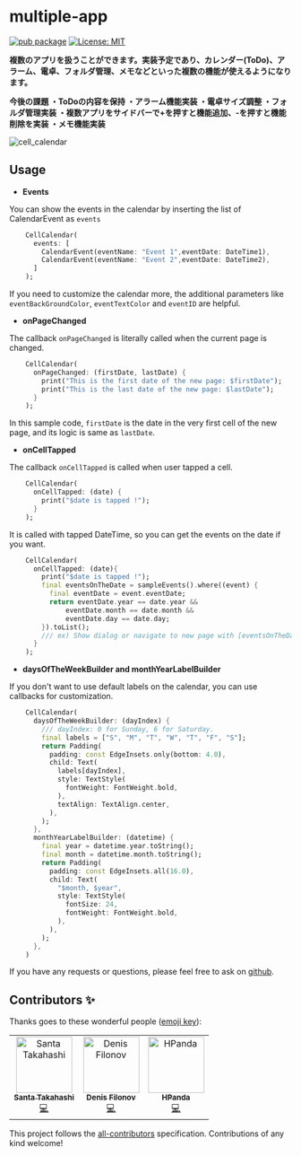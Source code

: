 # multiple-app

[![pub package](https://img.shields.io/pub/v/cell_calendar.svg)](https://pub.dev/packages/cell_calendar)
<a href="https://opensource.org/licenses/MIT"><img src="[https://img.shields.io/badge/license-MIT-purple.svg](https://github.com/tachc1/multiple-app/assets/118403931/f27df816-fe88-4551-9b9b-0efdbaba8300)" alt="License: MIT"></a>

**複数のアプリを扱うことができます。実装予定であり、カレンダー(ToDo)、アラーム、電卓、フォルダ管理、メモなどといった複数の機能が使えるようになります。**

**今後の課題
    ・ToDoの内容を保持
    ・アラーム機能実装
    ・電卓サイズ調整
    ・フォルダ管理実装
    ・複数アプリをサイドバーで+を押すと機能追加、-を押すと機能削除を実装
    ・メモ機能実装**

![cell_calendar]([(https://github.com/tachc1/multiple-app/assets/118403931/f27df816-fe88-4551-9b9b-0efdbaba8300)])

## Usage

- **Events**

You can show the events in the calendar by inserting the list of CalendarEvent as `events`
```dart
    CellCalendar(
      events: [
        CalendarEvent(eventName: "Event 1",eventDate: DateTime1),
        CalendarEvent(eventName: "Event 2",eventDate: DateTime2),
      ]
    );
```

If you need to customize the calendar more, the additional parameters like `eventBackGroundColor`, `eventTextColor` and `eventID` are helpful.


- **onPageChanged**

The callback `onPageChanged` is literally called when the current page is changed.
```dart
    CellCalendar(
      onPageChanged: (firstDate, lastDate) {
        print("This is the first date of the new page: $firstDate");
        print("This is the last date of the new page: $lastDate");
      }
    );
```
In this sample code, `firstDate` is the date in the very first cell of the new page, and its logic is same as `lastDate`.

- **onCellTapped**

The callback `onCellTapped` is called when user tapped a cell.
```dart
    CellCalendar(
      onCellTapped: (date) {
        print("$date is tapped !");
      }
    );
```
It is called with tapped DateTime, so you can get the events on the date if you want.
```dart
    CellCalendar(
      onCellTapped: (date){
        print("$date is tapped !");
        final eventsOnTheDate = sampleEvents().where((event) {
          final eventDate = event.eventDate;
          return eventDate.year == date.year &&
              eventDate.month == date.month &&
              eventDate.day == date.day;
        }).toList();
        /// ex) Show dialog or navigate to new page with [eventsOnTheDate]
      }
    );

```

- **daysOfTheWeekBuilder and monthYearLabelBuilder**

If you don't want to use default labels on the calendar, you can use callbacks for customization.
```dart
    CellCalendar(
      daysOfTheWeekBuilder: (dayIndex) {
        /// dayIndex: 0 for Sunday, 6 for Saturday.
        final labels = ["S", "M", "T", "W", "T", "F", "S"];
        return Padding(
          padding: const EdgeInsets.only(bottom: 4.0),
          child: Text(
            labels[dayIndex],
            style: TextStyle(
              fontWeight: FontWeight.bold,
            ),
            textAlign: TextAlign.center,
          ),
        );
      },
      monthYearLabelBuilder: (datetime) {
        final year = datetime.year.toString();
        final month = datetime.month.toString();
        return Padding(
          padding: const EdgeInsets.all(16.0),
          child: Text(
            "$month, $year",
            style: TextStyle(
              fontSize: 24,
              fontWeight: FontWeight.bold,
            ),
          ),
        );
      },
    )
```





If you have any requests or questions, please feel free to ask on [github](https://github.com/santa112358/cell_calendar/issues).


## Contributors ✨

Thanks goes to these wonderful people ([emoji key](https://allcontributors.org/docs/en/emoji-key)):

<!-- ALL-CONTRIBUTORS-LIST:START - Do not remove or modify this section -->
<!-- prettier-ignore-start -->
<!-- markdownlint-disable -->
<table>
  <tbody>
    <tr>
      <td align="center"><a href="https://pub.dev/publishers/3tadev.work/packages"><img src="https://avatars.githubusercontent.com/u/43510799?v=4?s=100" width="100px;" alt="Santa Takahashi"/><br /><sub><b>Santa Takahashi</b></sub></a><br /><a href="https://github.com/santa112358/cell_calendar/commits?author=santa112358" title="Code">💻</a></td>
      <td align="center"><a href="https://filonov.pro/"><img src="https://avatars.githubusercontent.com/u/454340?v=4?s=100" width="100px;" alt="Denis Filonov"/><br /><sub><b>Denis Filonov</b></sub></a><br /><a href="https://github.com/santa112358/cell_calendar/commits?author=filonov" title="Code">💻</a></td>
      <td align="center"><a href="https://github.com/noriHanda"><img src="https://avatars.githubusercontent.com/u/18581236?v=4?s=100" width="100px;" alt="HPanda"/><br /><sub><b>HPanda</b></sub></a><br /><a href="https://github.com/santa112358/cell_calendar/commits?author=noriHanda" title="Code">💻</a></td>
    </tr>
  </tbody>
</table>

<!-- markdownlint-restore -->
<!-- prettier-ignore-end -->

<!-- ALL-CONTRIBUTORS-LIST:END -->

This project follows the [all-contributors](https://github.com/all-contributors/all-contributors) specification. Contributions of any kind welcome!
